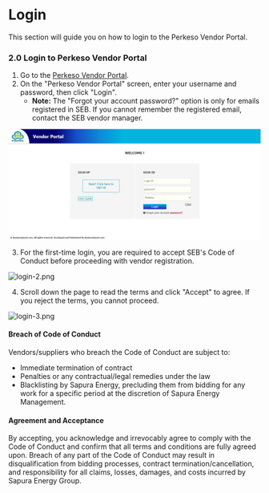 # Login

This section will guide you on how to login to the Perkeso Vendor Portal.

### 2.0 Login to Perkeso Vendor Portal

1. Go to the [Perkeso Vendor Portal](https://vendors.sapuraenergy.com).
2. On the "Perkeso Vendor Portal" screen, enter your username and password, then click "Login".
   * **Note:** The "Forgot your account password?" option is only for emails registered in SEB. If you cannot remember the registered email, contact the SEB vendor manager.

![login-1.png](images/login-1.png)

3. For the first-time login, you are required to accept SEB's Code of Conduct before proceeding with vendor registration.

![login-2.png](images/login-2.png)

4. Scroll down the page to read the terms and click "Accept" to agree. If you reject the terms, you cannot proceed.

![login-3.png](images/login-3.png)

#### Breach of Code of Conduct

Vendors/suppliers who breach the Code of Conduct are subject to:

* Immediate termination of contract
* Penalties or any contractual/legal remedies under the law
* Blacklisting by Sapura Energy, precluding them from bidding for any work for a specific period at the discretion of Sapura Energy Management.

#### Agreement and Acceptance

By accepting, you acknowledge and irrevocably agree to comply with the Code of Conduct and confirm that all terms and conditions are fully agreed upon. Breach of any part of the Code of Conduct may result in disqualification from bidding processes, contract termination/cancellation, and responsibility for all claims, losses, damages, and costs incurred by Sapura Energy Group.
